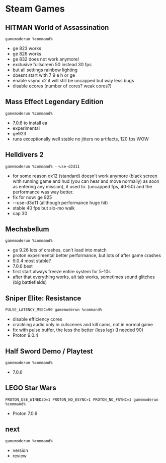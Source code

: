 # Steam Games

## HITMAN World of Assassination
``gamemoderun %command%``
- ge 823 works
- ge 826 works
- ge 832 does not work anymore!
- exclusive fullscreen 50 instead 30 fps
- but all settings rainbow lighting
- doesnt start with 7 9 e h or ge
- enable vsync x2 it will still be uncapped but way less bugs
- disable ecores (number of cores? weak cores?)

## Mass Effect Legendary Edition
``gamemoderun %command%``
- 7.0.6 to install ea
- experimental
- ge923
- runs exceptionally well stable no jitters no artifacts, 120 fps WOW

## Helldivers 2
``gamemoderun %command% --use-d3d11``
- for some reason dx12 (standard) doesn't work anymore (black screen with running game and hud (you can hear and move normally) as soon as entering any mission), it used to. (uncapped fps, 40-50) and the performance was way better.
- fix for now: ge 925
- --use-d3d11 (allthough performance huge hit)
- stable 40 fps but slo-mo walk
- cap 30

## Mechabellum
``gamemoderun %command%``
- ge 9.26 lots of crashes, can't load into match
- proton experimental better performance, but lots of after game crashes
- 9.0.4 most stable?
- 7.0.6 best
- first start always freeze entire system for 5-10s
- after that everything works, alt tab works, sometimes sound glitches (big battlefields)

## Sniper Elite: Resistance
``PULSE_LATENCY_MSEC=90 gamemoderun %command%``
- disable efficiency cores
- crackling audio only in cutscenes and kill cams, not in normal game
- fix with pulse buffer, the less the better (less lag) (I needed 90)
- Proton 9.0.4

## Half Sword Demo / Playtest
``gamemoderun %command%``
- 7.0.6

## LEGO Star Wars
``PROTON_USE_WINED3D=1 PROTON_NO_ESYNC=1 PROTON_NO_FSYNC=1 gamemoderun %command%``
- Proton 7.0.6

## next
``gamemoderun %command%``
- version
- review
